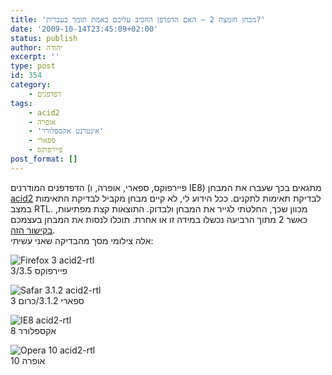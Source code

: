 ```yaml
---
title: 'מבחן חומצה 2 – האם הדפדפן החביב עליכם באמת תומך בעברית?'
date: '2009-10-14T23:45:09+02:00'
status: publish
author: יהודה
excerpt: ''
type: post
id: 354
category:
    - דפדפנים
tags:
    - acid2
    - אופרה
    - 'אינטרנט אקספלורר'
    - ספארי
    - פיירפוקס
post_format: []
---
```

הדפדפנים המודרנים (פיירפוקס, ספארי, אופרה, ו IE8) מתגאים בכך שעברו את המבחן [acid2](http://www.webstandards.org/files/acid2/test.html) לבדיקת תאימות לתקנים. ככל הידוע לי, לא קיים מבחן מקביל לבדיקת התאימות במצב RTL. מכוון שכך, החלטתי לגייר את המבחן ולבדוק. התוצאות קצת מפתיעות, כאשר 2 מתוך הרביעה נכשלו במידה זו או אחרת. תוכלו לנסות את המבחן בעצמכם [בקישור הזה](http://yehudab.com/files/acid2/test-rtl.html).  
אלה צילומי מסך מהבדיקה שאני עשיתי:

![Firefox 3 acid2-rtl](http://img.skitch.com/20091014-ttcd7n39w68e7bduij9564y9k4.png)  
פיירפוקס 3/3.5

![Safar 3.1.2 acid2-rtl](http://img.skitch.com/20091014-c2bf8edcydcyi8tx8br4xxgbmk.png)  
ספארי 3.1.2/כרום 3

![IE8 acid2-rtl](http://img.skitch.com/20091014-h4896crhij2ch6kgptxw32byp.png)  
אקספלורר 8

![Opera 10 acid2-rtl](http://img.skitch.com/20091014-1itwmbss9sw3yssfes6id8ixw2.png)  
אופרה 10
